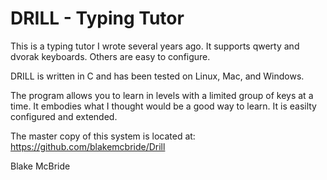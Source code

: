 DRILL - Typing Tutor
=================

This is a typing tutor I wrote several years ago.  It supports qwerty and dvorak keyboards.  Others are easy to configure.

DRILL is written in C and has been tested on Linux, Mac, and Windows.

The program allows you to learn in levels with a limited group of keys at a time.  It embodies what I thought would be a good way to learn.  It is easilty configured and extended.

The master copy of this system is located at:  https://github.com/blakemcbride/Drill

Blake McBride

